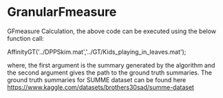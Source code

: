 # GranularFmeasure
GFmeasure Calculation, the above code can be executed using the below function call:

  AffinityGT('../DPPSkim.mat','../GT/Kids_playing_in_leaves.mat');

where, the first argument is the summary generated by the algorithm and the second argument gives the path to the ground truth summaries. The ground truth summaries for SUMME dataset can be found here https://www.kaggle.com/datasets/brothers30sad/summe-dataset
